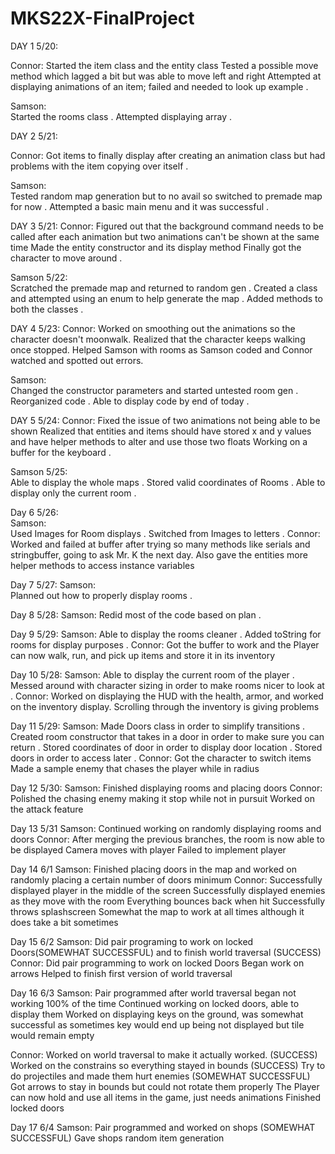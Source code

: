 # MKS22X-FinalProject
DAY 1 5/20:

Connor:
Started the item class and the entity class
Tested a possible move method which lagged a bit but was able to move left and right
Attempted at displaying animations of an item; failed and needed to look up example .

Samson:  
Started the rooms class .
Attempted displaying array .

DAY 2 5/21:

Connor:
Got items to finally display after creating an animation class but had problems with the item copying over itself .

Samson:  
Tested random map generation but to no avail so switched to premade map for now .
Attempted a basic main menu and it was successful .

DAY 3 5/21:
Connor:
Figured out that the background command needs to be called after each animation but two animations can't be shown at the same
time
Made the entity constructor and its display method
Finally got the character to move around .    

Samson 5/22:    
Scratched the premade map and returned to random gen .
Created a class and attempted using an enum to help generate the map .
Added methods to both the classes .

DAY 4 5/23:
Connor:
Worked on smoothing out the animations so the character doesn't moonwalk. Realized that the character keeps walking once
stopped.
Helped Samson with rooms as Samson coded and Connor watched and spotted out errors.

Samson:  
Changed the constructor parameters and started untested room gen .
Reorganized code .
Able to display code by end of today .

DAY 5 5/24:
Connor:
Fixed the issue of two animations not being able to be shown
Realized that entities and items should have stored x and y values and have helper methods to alter and use those two floats
Working on a buffer for the keyboard .

Samson 5/25:  
Able to display the whole maps .
Stored valid coordinates of Rooms .
Able to display only the current room .

Day 6 5/26:  
Samson:  
Used Images for Room displays .
Switched from Images to letters .
Connor:
Worked and failed at buffer after trying so many methods like serials and stringbuffer, going to ask Mr. K the next day.
Also gave the entities more helper methods to access instance variables

Day 7 5/27:
Samson:  
Planned out how to properly display rooms .

Day 8 5/28:
Samson:
Redid most of the code based on plan .

Day 9 5/29:
Samson:
Able to display the rooms cleaner .
Added toString for rooms for display purposes .
Connor:
Got the buffer to work and the Player can now walk, run, and pick up items and store it in its inventory

Day 10 5/28:
Samson:
Able to display the current room of the player .
Messed around with character sizing in order to make rooms nicer to look at .
Connor:
Worked on displaying the HUD with the health, armor, and worked on the inventory display. Scrolling through the inventory is
giving problems

Day 11 5/29:
Samson:
Made Doors class in order to simplify transitions .
Created room constructor that takes in a door in order to make sure you can return .
Stored coordinates of door in order to display door location .
Stored doors in order to access later .
Connor:
Got the character to switch items
Made a sample enemy that chases the player while in radius

Day 12 5/30:
Samson:
Finished displaying rooms and placing doors
Connor:
Polished the chasing enemy making it stop while not in pursuit
Worked on the attack feature

Day 13 5/31
Samson: Continued working on randomly displaying rooms and doors
Connor:
After merging the previous branches, the room is now able to be displayed
Camera moves with player
Failed to implement player

Day 14 6/1
Samson: Finished placing doors in the map and worked on randomly placing a certain number of doors minimum
Connor:
Successfully displayed player in the middle of the screen
Successfully displayed enemies as they move with the room
Everything bounces back when hit
Successfully throws splashscreen
Somewhat the map to work at all times although it does take a bit sometimes

Day 15 6/2
Samson:
Did pair programing to work on locked Doors(SOMEWHAT SUCCESSFUL) and to finish world traversal (SUCCESS)
Connor:
Did pair programming to work on locked Doors
Began work on arrows
Helped to finish first version of world traversal

Day 16 6/3
Samson:
Pair programmed after world traversal began not working 100% of the time
Continued working on locked doors, able to display them
Worked on displaying keys on the ground, was somewhat successful as sometimes key would end up being not displayed but tile would remain empty

Connor:
Worked on world traversal to make it actually worked. (SUCCESS)
Worked on the constrains so everything stayed in bounds (SUCCESS)
Try to do projectiles and made them hurt enemies (SOMEWHAT SUCCESSFUL)
Got arrows to stay in bounds but could not rotate them properly
The Player can now hold and use all items in the game, just needs animations
Finished locked doors

Day 17 6/4
Samson:
Pair programmed and worked on shops (SOMEWHAT SUCCESSFUL)
Gave shops random item generation
